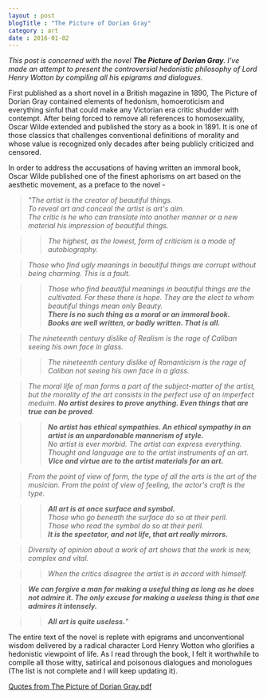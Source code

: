 ```yaml
---
layout : post
blogTitle : "The Picture of Dorian Gray"
category : art
date : 2016-01-02
---
```

*This post is concerned with the novel **The Picture of Dorian Gray**. I\'ve made an attempt to present the controversial hedonistic philosophy of Lord Henry Wotton by compiling all his epigrams and dialogues\.*

First published as a short novel in a British magazine in 1890, The Picture of Dorian Gray contained elements of hedonism, homoeroticism and everything sinful that could make any Victorian era critic shudder with contempt. After being forced to remove all references to homosexuality, Oscar Wilde extended and published the story as a book in 1891. It is one of those classics that challenges conventional definitions of morality and whose value is recognized only decades after being publicly criticized and censored.

In order to address the accusations of having written an immoral book, Oscar Wilde published one of the finest aphorisms on art based on the aesthetic movement, as a preface to the novel \-

> *\"The artist is the creator of beautiful things\. <br/>
> To reveal art and conceal the artist is art\'s aim\. <br/>
> The critic is he who can translate into another manner or a new material his impression of beautiful things\.* <br/>

> > *The highest, as the lowest, form of criticism is a mode of autobiography\.* <br/>

> *Those who find ugly meanings in beautiful things are corrupt without being charming\. This is a fault\.* <br/>

> > _Those who find beautiful meanings in beautiful things are the cultivated\. For these there is hope\.
> > They are the elect to whom beautiful things mean only Beauty\. <br/>
> > **There is no such thing as a moral or an immoral book\.** <br/>
> > **Books are well written, or badly written\. That is all\.**_

> *The nineteenth century dislike of Realism is the rage of Caliban seeing his own face in glass.*

> > *The nineteenth century dislike of Romanticism is the rage of Caliban not seeing his own face in a glass\.*

> _The moral life of man forms a part of the subject\-matter of the artist, but the morality of the art consists in the perfect use of an imperfect meduim\. **No artist desires to prove anything\. Even things that are true can be proved**\._

> > _**No artist has ethical sympathies\. An ethical sympathy in an artist is an unpardonable mannerism of style\.** <br/>
> > No artist is ever morbid\. The artist can express everything\. <br/>
> > Thought and language are to the artist instruments of an art\. <br/>
> > **Vice and virtue are to the artist materials for an art.**_

> *From the point of view of form, the type of all the arts is the art of the musician\. From the point of view of feeling, the actor\'s craft is the type.*

> > _**All art is at once surface and symbol\.** <br/>
> > Those who go beneath the surface do so at their peril\. <br/>
> > Those who read the symbol do so at their peril\. <br/>
> > **It is the spectator, and not life, that art really mirrors\.**_

> *Diversity of opinion about a work of art shows that the work is new, complex and vital\.*

> > _When the critics disagree the artist is in accord with himself\._

> _**We can forgive a man for making a useful thing as long as he does not admire it\. The only excuse for making a useless thing is that one admires it intensely\.**_

> > _**All art is quite useless\.**\"_

The entire text of the novel is replete with epigrams and unconventional wisdom delivered by a radical character Lord Henry Wotton who glorifies a hedonistic viewpoint of life. As I read through the book, I felt it worthwhile to compile all those witty, satirical and poisonous dialogues and monologues (The list is not complete and I will keep updating it).

[Quotes from The Picture of Dorian Gray.pdf](https://morphinity.github.com/assets/dorian_gray.pdf)